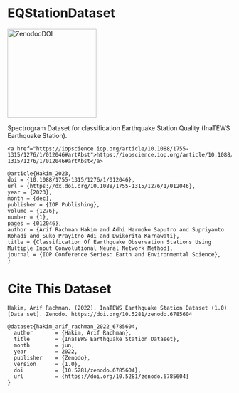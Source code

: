 # EQStationDataset



<a href="https://zenodo.org/record/6785604#.Yr6LXexBzFo"><img width="200" alt="ZenodooDOI" src="https://zenodo.org/badge/DOI/10.5281/zenodo.6785604.svg"/></a>

Spectrogram Dataset for classification Earthquake Station Quality (InaTEWS Earthquake Station).
```
<a href="https://iopscience.iop.org/article/10.1088/1755-1315/1276/1/012046#artAbst">https://iopscience.iop.org/article/10.1088/1755-1315/1276/1/012046#artAbst</a>
```

```
@article{Hakim_2023,
doi = {10.1088/1755-1315/1276/1/012046},
url = {https://dx.doi.org/10.1088/1755-1315/1276/1/012046},
year = {2023},
month = {dec},
publisher = {IOP Publishing},
volume = {1276},
number = {1},
pages = {012046},
author = {Arif Rachman Hakim and Adhi Harmoko Saputro and Supriyanto Rohadi and Suko Prayitno Adi and Dwikorita Karnawati},
title = {Classification Of Earthquake Observation Stations Using Multiple Input Convolutional Neural Network Method},
journal = {IOP Conference Series: Earth and Environmental Science},
}
```


<h1>Cite This Dataset</h1>

```
Hakim, Arif Rachman. (2022). InaTEWS Earthquake Station Dataset (1.0) [Data set]. Zenodo. https://doi.org/10.5281/zenodo.6785604
```
```
@dataset{hakim_arif_rachman_2022_6785604,
  author       = {Hakim, Arif Rachman},
  title        = {InaTEWS Earthquake Station Dataset},
  month        = jun,
  year         = 2022,
  publisher    = {Zenodo},
  version      = {1.0},
  doi          = {10.5281/zenodo.6785604},
  url          = {https://doi.org/10.5281/zenodo.6785604}
}
```
